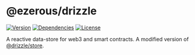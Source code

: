 # @ezerous/drizzle

[![Version](https://img.shields.io/npm/v/@ezerous/drizzle.svg)](https://www.npmjs.com/package/@ezerous/drizzle)
[![Dependencies](https://img.shields.io/david/Ezerous/drizzle.svg)](https://david-dm.org/Ezerous/drizzle)
[![License](https://img.shields.io/npm/l/@ezerous/drizzle.svg)](https://www.npmjs.com/package/@ezerous/drizzle)

 A reactive data-store for web3 and smart contracts. A modified version of [@drizzle/store](https://github.com/trufflesuite/drizzle/tree/develop/packages/store).

